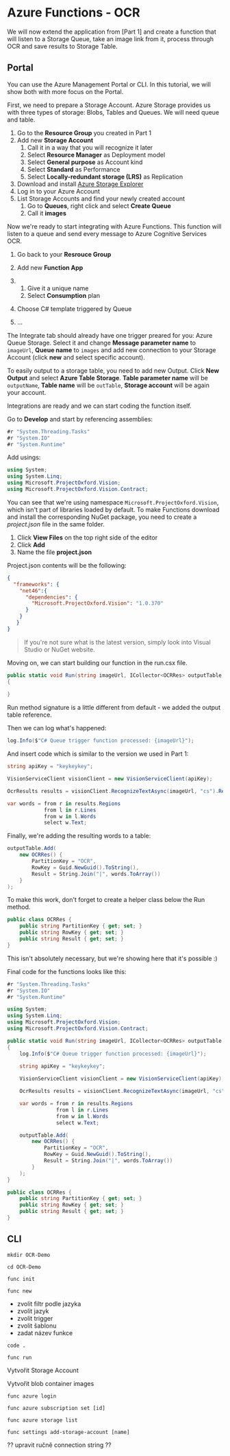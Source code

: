 # Azure Functions - OCR

We will now extend the application from [Part 1] and create a function that will listen to a Storage Queue, take an image link from it, process through OCR and save results to Storage Table.

## Portal

You can use the Azure Management Portal or CLI. In this tutorial, we will show both with more focus on the Portal.

First, we need to prepare a Storage Account. Azure Storage provides us with three types of storage: Blobs, Tables and Queues. We will need queue and table.

1. Go to the **Resource Group** you created in Part 1
2. Add new **Storage Account**
   1. Call it in a way that you will recognize it later
   2. Select **Resource Manager** as Deployment model
   3. Select **General purpose** as Account kind
   4. Select **Standard** as Performance
   5. Select **Locally-redundant storage (LRS)** as Replication
3. Download and install [Azure Storage Explorer](http://storageexplorer.com/) 
4. Log in to your Azure Account
5. List Storage Accounts and find your newly created account
   1. Go to **Queues**, right click and select **Create Queue**
   2. Call it **images**

Now we're ready to start integrating with Azure Functions. This function will listen to a queue and send every message to Azure Cognitive Services OCR.

1. Go back to your **Resrouce Group**
2. Add new **Function App**

1. 1. Give it a unique name
   2. Select **Consumption** plan
2. Choose C# template triggered by Queue
3. ...

The Integrate tab should already have one trigger preared for you: Azure Queue Storage. Select it and change **Message parameter name** to `imageUrl`, **Queue name** to `images` and add new connection to your Storage Account (click **new** and select specific account).

To easily output to a storage table, you need to add new Output. Click **New Output** and select **Azure Table Storage**. **Table parameter name** will be `outputName`, **Table name** will be `outTable`, **Storage account** will be again your account.

Integrations are ready and we can start coding the function itself.

Go to **Develop** and start by referencing assemblies:

```c#
#r "System.Threading.Tasks"
#r "System.IO"
#r "System.Runtime"
```

Add usings:

```c#
using System;
using System.Linq;
using Microsoft.ProjectOxford.Vision;
using Microsoft.ProjectOxford.Vision.Contract;
```

You can see that we're using namespace `Microsoft.ProjectOxford.Vision`, which isn't part of libraries loaded by default. To make Functions download and install the corresponding NuGet package, you need to create a *project.json* file in the same folder.

1. Click **View Files** on the top right side of the editor
2. Click **Add**
3. Name the file **project.json**

Project.json contents will be the following:

```json
{
  "frameworks": {
    "net46":{
      "dependencies": {
        "Microsoft.ProjectOxford.Vision": "1.0.370"
      }
    }
   }
}
```

> If you're not sure what is the latest version, simply look into Visual Studio or NuGet website.

Moving on, we can start building our function in the run.csx file.

```c#
public static void Run(string imageUrl, ICollector<OCRRes> outputTable, TraceWriter log)
{
  
}
```

Run method signature is a little different from default - we added the output table reference.

Then we can log what's happened:

```c#
log.Info($"C# Queue trigger function processed: {imageUrl}");
```

And insert code which is similar to the version we used in Part 1:

```c#
string apiKey = "keykeykey";

VisionServiceClient visionClient = new VisionServiceClient(apiKey);

OcrResults results = visionClient.RecognizeTextAsync(imageUrl, "cs").Result;

var words = from r in results.Regions
            from l in r.Lines
            from w in l.Words
            select w.Text;
```

Finally, we're adding the resulting words to a table:

```c#
outputTable.Add(
    new OCRRes() { 
        PartitionKey = "OCR", 
        RowKey = Guid.NewGuid().ToString(), 
        Result = String.Join("|", words.ToArray()) 
    }
);
```

To make this work, don't forget to create a helper class below the Run method.

```c#
public class OCRRes {
    public string PartitionKey { get; set; }
    public string RowKey { get; set; }
    public string Result { get; set; }
}
```

This isn't absolutely necessary, but we're showing here that it's possible :)

Final code for the functions looks like this:

```c#
#r "System.Threading.Tasks"
#r "System.IO"
#r "System.Runtime"

using System;
using System.Linq;
using Microsoft.ProjectOxford.Vision;
using Microsoft.ProjectOxford.Vision.Contract;

public static void Run(string imageUrl, ICollector<OCRRes> outputTable, TraceWriter log)
{
    log.Info($"C# Queue trigger function processed: {imageUrl}");
    
    string apiKey = "keykeykey";

    VisionServiceClient visionClient = new VisionServiceClient(apiKey);

    OcrResults results = visionClient.RecognizeTextAsync(imageUrl, "cs").Result;

    var words = from r in results.Regions
                from l in r.Lines
                from w in l.Words
                select w.Text;

    outputTable.Add(
        new OCRRes() { 
            PartitionKey = "OCR", 
            RowKey = Guid.NewGuid().ToString(), 
            Result = String.Join("|", words.ToArray()) 
        }
    );
}

public class OCRRes {
    public string PartitionKey { get; set; }
    public string RowKey { get; set; }
    public string Result { get; set; }
}
```



## CLI

`mkdir OCR-Demo`

`cd OCR-Demo`

`func init`

`func new`

- zvolit filtr podle jazyka
- zvolit jazyk
- zvolit trigger
- zvolit šablonu
- zadat název funkce

`code .`

`func run`

Vytvořit Storage Account

Vytvořit blob container images

`func azure login`

`func azure subscription set [id]`

`func azure storage list`

`func settings add-storage-account [name]`

?? upravit ručně connection string ??